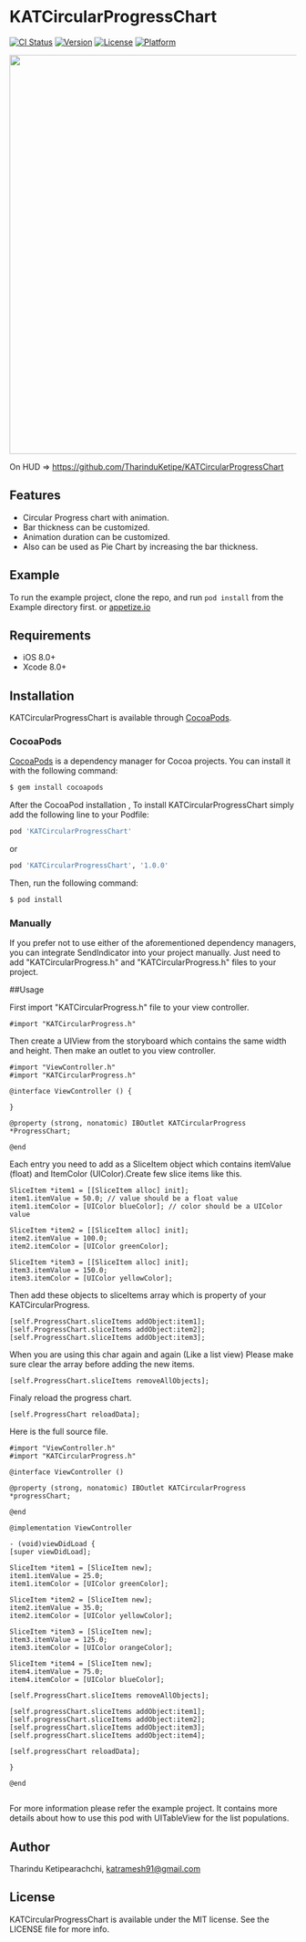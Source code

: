 # KATCircularProgressChart

[![CI Status](http://img.shields.io/travis/TharinduKetipe/KATCircularProgressChart.svg?style=flat)](https://travis-ci.org/TharinduKetipe/KATCircularProgressChart)
[![Version](https://img.shields.io/cocoapods/v/KATCircularProgressChart.svg?style=flat)](http://cocoapods.org/pods/KATCircularProgressChart)
[![License](https://img.shields.io/cocoapods/l/KATCircularProgressChart.svg?style=flat)](http://cocoapods.org/pods/KATCircularProgressChart)
[![Platform](https://img.shields.io/cocoapods/p/KATCircularProgressChart.svg?style=flat)](http://cocoapods.org/pods/KATCircularProgressChart)

<img src="https://github.com/TharinduKetipe/KATCircularProgressChart/blob/master/Resources/CircularProgressDemo.gif" height=700>

On HUD => https://github.com/TharinduKetipe/KATCircularProgressChart

## Features
- Circular Progress chart with animation.
- Bar thickness can be customized.
- Animation duration can be customized.
- Also can be used as Pie Chart by increasing the bar thickness.

## Example

To run the example project, clone the repo, and run `pod install` from the Example directory first.
or [appetize.io](https://appetize.io/app/)

## Requirements
- iOS 8.0+
- Xcode 8.0+

## Installation

KATCircularProgressChart is available through [CocoaPods](http://cocoapods.org).

### CocoaPods

[CocoaPods](http://cocoapods.org) is a dependency manager for Cocoa projects. You can install it with the following command:

```bash
$ gem install cocoapods
```

After the CocoaPod installation , To install KATCircularProgressChart simply add the following line to your Podfile:

```ruby
pod 'KATCircularProgressChart'
```
or 

```ruby
pod 'KATCircularProgressChart', '1.0.0'
```
Then, run the following command:

```bash
$ pod install
```
### Manually

If you prefer not to use either of the aforementioned dependency managers, you can integrate SendIndicator into your project manually.
Just need to add "KATCircularProgress.h" and "KATCircularProgress.h" files to your project.

##Usage

First import "KATCircularProgress.h" file to your view controller.

```objc
#import "KATCircularProgress.h"
```
Then create a UIView from the storyboard which contains the same width and height. Then make an outlet to you view controller.

```objc
#import "ViewController.h"
#import "KATCircularProgress.h"

@interface ViewController () {

}

@property (strong, nonatomic) IBOutlet KATCircularProgress *ProgressChart;

@end

```
Each entry you need to add as a SliceItem object which contains itemValue (float) and ItemColor (UIColor).Create few slice items
like this.

```objc
SliceItem *item1 = [[SliceItem alloc] init];
item1.itemValue = 50.0; // value should be a float value
item1.itemColor = [UIColor blueColor]; // color should be a UIColor value

SliceItem *item2 = [[SliceItem alloc] init];
item2.itemValue = 100.0;
item2.itemColor = [UIColor greenColor];

SliceItem *item3 = [[SliceItem alloc] init];
item3.itemValue = 150.0;
item3.itemColor = [UIColor yellowColor];

```
Then add these objects to sliceItems array which is property of your KATCircularProgress.

```objc
[self.ProgressChart.sliceItems addObject:item1];
[self.ProgressChart.sliceItems addObject:item2];
[self.ProgressChart.sliceItems addObject:item3];

```
When you are using this char again and again (Like a list view) Please make sure clear the array before adding the new items.

```objc
[self.ProgressChart.sliceItems removeAllObjects];

```
Finaly reload the progress chart.

```objc
[self.ProgressChart reloadData];

```
Here is the full source file.

```objc
#import "ViewController.h"
#import "KATCircularProgress.h"

@interface ViewController ()

@property (strong, nonatomic) IBOutlet KATCircularProgress *progressChart;

@end

@implementation ViewController

- (void)viewDidLoad {
[super viewDidLoad];

SliceItem *item1 = [SliceItem new];
item1.itemValue = 25.0;
item1.itemColor = [UIColor greenColor];

SliceItem *item2 = [SliceItem new];
item2.itemValue = 35.0;
item2.itemColor = [UIColor yellowColor];

SliceItem *item3 = [SliceItem new];
item3.itemValue = 125.0;
item3.itemColor = [UIColor orangeColor];

SliceItem *item4 = [SliceItem new];
item4.itemValue = 75.0;
item4.itemColor = [UIColor blueColor];

[self.ProgressChart.sliceItems removeAllObjects];

[self.progressChart.sliceItems addObject:item1];
[self.progressChart.sliceItems addObject:item2];
[self.progressChart.sliceItems addObject:item3];
[self.progressChart.sliceItems addObject:item4];

[self.progressChart reloadData];

}

@end


```

For more information please refer the example project. It contains more details about
how to use this pod with UITableView for the list populations.













## Author

Tharindu Ketipearachchi, katramesh91@gmail.com

## License

KATCircularProgressChart is available under the MIT license. See the LICENSE file for more info.
